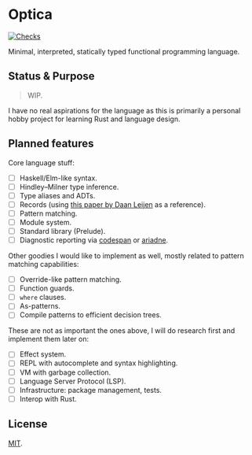 # Optica

[![Checks](https://img.shields.io/github/workflow/status/norskeld/optica/check?style=flat-square&colorA=22272d&colorB=22272d&label=fmt%20%2B%20clippy)](https://github.com/norskeld/optica/actions)

Minimal, interpreted, statically typed functional programming language.

## Status & Purpose

> WIP.

I have no real aspirations for the language as this is primarily a personal hobby project for learning Rust and language design.

## Planned features

Core language stuff:

- [ ] Haskell/Elm-like syntax.
- [ ] Hindley–Milner type inference.
- [ ] Type aliases and ADTs.
- [ ] Records (using [this paper by Daan Leijen][records-paper] as a reference).
- [ ] Pattern matching.
- [ ] Module system.
- [ ] Standard library (Prelude).
- [ ] Diagnostic reporting via [codespan] or [ariadne].

Other goodies I would like to implement as well, mostly related to pattern matching capabilities:

- [ ] Override-like pattern matching.
- [ ] Function guards.
- [ ] `where` clauses.
- [ ] As-patterns.
- [ ] Compile patterns to efficient decision trees.

These are not as important the ones above, I will do research first and implement them later on:

- [ ] Effect system.
- [ ] REPL with autocomplete and syntax highlighting.
- [ ] VM with garbage collection.
- [ ] Language Server Protocol (LSP).
- [ ] Infrastructure: package management, tests.
- [ ] Interop with Rust.

## License

[MIT](LICENSE).

<!-- Links. -->

[records-paper]: https://www.microsoft.com/en-us/research/publication/extensible-records-with-scoped-labels/
[codespan]: https://github.com/brendanzab/codespan
[ariadne]: https://github.com/zesterer/ariadne
